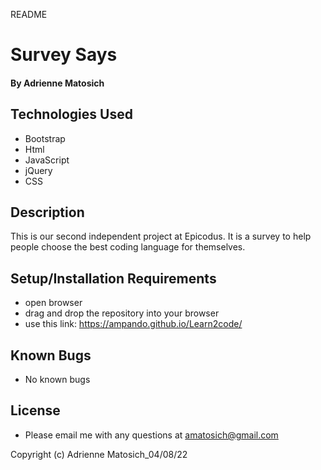 README

# Survey Says

#### By Adrienne Matosich

## Technologies Used

* Bootstrap
* Html
* JavaScript
* jQuery
* CSS

## Description

This is our second independent project at Epicodus. It is a survey to help people choose the best coding language for themselves. 

## Setup/Installation Requirements

* open browser
* drag and drop the repository into your browser
* use this link: https://ampando.github.io/Learn2code/


## Known Bugs

* No known bugs

## License
* Please email me with any questions at amatosich@gmail.com

Copyright (c) Adrienne Matosich_04/08/22  
